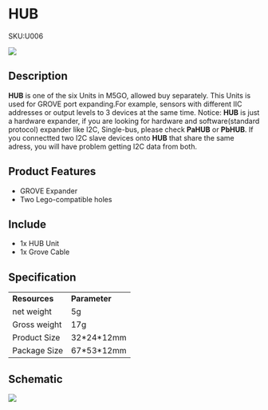 # HUB

<el-tag effect="plain">SKU:U006</el-tag>

<div class="product_pic"><img src="assets/img/product_pics/unit/hub/unit_hub_01.webp"></div>

## Description

**HUB** is one of the six Units in M5GO, allowed buy separately. This Units is used for GROVE port expanding.For example, sensors with different IIC addresses or output levels to 3 devices at the same time.
Notice: **HUB** is just a hardware expander, if you are looking for hardware and software(standard protocol) expander like I2C, Single-bus, please check **PaHUB** or **PbHUB**. If you connectted two I2C slave devices onto **HUB** that share the same adress, you will have problem getting I2C data from both.

## Product Features

- GROVE Expander
- Two Lego-compatible holes


## Include

- 1x HUB Unit
- 1x Grove Cable

## Specification

<table>
   <tr style="font-weight:bold">
      <td>Resources</td>
      <td>Parameter</td>
   </tr>
   <tr>
      <td>net weight</td>
      <td>5g</td>
   </tr>
   <tr>
      <td>Gross weight</td>
      <td>17g</td>
   </tr>
   <tr>
      <td>Product Size</td>
      <td>32*24*12mm</td>
   </tr>
    <tr>
      <td>Package Size</td>
      <td>67*53*12mm</td>
   </tr>
</table>

## Schematic

<img src="assets/img/product_pics/unit/hub_sch.JPG">

<script>

   var purchase_link = 'https://m5stack.com/collections/m5-unit/products/mini-hub-module';

   anchor_search(purchase_link);
   scrollFunc();

</script>